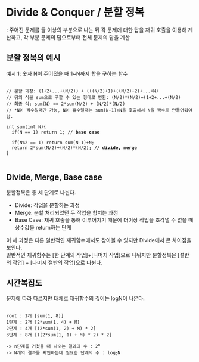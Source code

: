 # Divide & Conquer / 분할 정복
: 주어진 문제를 둘 이상의 부분으로 나눈 뒤 각 문제에 대한 답을 재귀 호출을 이용해 계산하고, 각 부분 문제의 답으로부터 전체 문제의 답을 계산


## 분할 정복의 예시
예시 1: 숫자 N이 주어졌을 때 1~N까지 합을 구하는 함수
<pre>
<code>
// 분할 과정: (1+2+...+(N/2)) + (((N/2)+1)+((N/2)+2)+...+N)
// 뒤의 식을 sum으로 구할 수 있는 형태로 변환: (N/2)*(N/2)+(1+2+...+(N/2)
// 최종 식: sum(N) == 2*sum(N/2) + (N/2)*(N/2)
// *N이 짝수일때만 가능, N이 홀수일때는 sum(N-1)+N을 호출해서 N을 짝수로 만들어줘야함.

int sum(int N){
  if(N == 1) return 1; <strong>// base case</strong>
  
  if(N%2 == 1) return sum(N-1)+N;
  return 2*sum(N/2)+(N/2)*(N/2); <strong>// divide, merge</strong>
}
</code>
</pre>


## Divide, Merge, Base case
분할정복은 총 세 단계로 나뉜다.
<ul>
  <li>Divide: 작업을 분할하는 과정</li>
  <li>Merge: 분할 처리되었던 두 작업을 합치는 과정</li>
  <li>Base Case: 재귀 호출을 통해 이루어지기 때문에 더이상 작업을 조각낼 수 없을 때 상수값을 return하는 단계</li>
</ul>
이 세 과정은 다른 일반적인 재귀함수에서도 찾아볼 수 있지만 Divide에서 큰 차이점을 보인다.<br>
일반적인 재귀함수는 [한 단계의 작업]+[나머지 작업]으로 나뉘지만 분할정복은 [절반의 작업] + [나머지 절반의 작업]으로 나뉜다.


## 시간복잡도
문제에 따라 다르지만 대체로 재귀함수의 깊이는 logN이 나온다.
<pre>
<code>
root : 1개 [sum(1, 8)]
1단계 : 2개 [2*sum(1, 4) + M]
2단계 : 4개 [(2*sum(1, 2) + M) * 2]
3단계 : 8개 [((2*sum(1, 1) + M) * 2) * 2]

-> n단계를 거쳤을 때 나오는 결과의 수 : 2<sup>n</sup>
-> N개의 결과를 확인하는데 필요한 단계의 수 : log<sub>2</sub>N
</code>
</pre>
